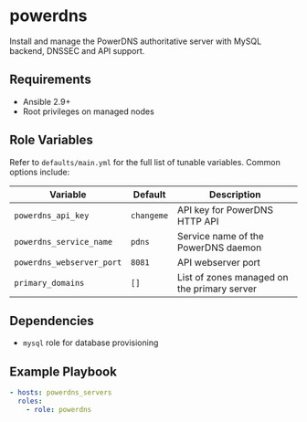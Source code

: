 # powerdns

Install and manage the PowerDNS authoritative server with MySQL backend, DNSSEC and API support.

## Requirements
- Ansible 2.9+
- Root privileges on managed nodes

## Role Variables
Refer to `defaults/main.yml` for the full list of tunable variables. Common options include:

| Variable | Default | Description |
|----------|---------|-------------|
| `powerdns_api_key` | `changeme` | API key for PowerDNS HTTP API |
| `powerdns_service_name` | `pdns` | Service name of the PowerDNS daemon |
| `powerdns_webserver_port` | `8081` | API webserver port |
| `primary_domains` | `[]` | List of zones managed on the primary server |

## Dependencies
- `mysql` role for database provisioning

## Example Playbook
```yaml
- hosts: powerdns_servers
  roles:
    - role: powerdns
```

